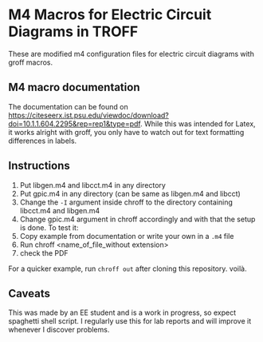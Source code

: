 
# M4 Macros for Electric Circuit Diagrams in TROFF
These are modified m4 configuration files for electric circuit diagrams with groff macros.

## M4 macro documentation
The documentation can be found on https://citeseerx.ist.psu.edu/viewdoc/download?doi=10.1.1.604.2295&rep=rep1&type=pdf. While this was intended for Latex, it works alright with groff, you only have to watch out for text formatting differences in labels.
## Instructions
1. Put libgen.m4 and libcct.m4 in any directory
2. Put gpic.m4 in any directory (can be same as libgen.m4 and libcct)
3. Change the `-I` argument inside chroff to the directory containing libcct.m4 and libgen.m4
4. Change gpic.m4 argument in chroff accordingly
and with that the setup is done. To test it:
1. Copy example from documentation or write your own in a `.m4` file
2. Run chroff <name_of_file_without extension>
3. check the PDF

For a quicker example, run `chroff out` after cloning this repository.
voilà.

## Caveats
This was made by an EE student and is a work in progress, so expect spaghetti shell script. I regularly use this for lab reports and will improve it whenever I discover problems.


